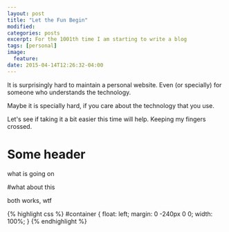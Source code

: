 ```yaml
---
layout: post
title: "Let the Fun Begin"
modified:
categories: posts
excerpt: For the 1001th time I am starting to write a blog
tags: [personal]
image:
  feature:
date: 2015-04-14T12:26:32-04:00
---
```




It is surprisingly hard to maintain a personal website. Even (or specially) for someone who understands the technology.

Maybe it is specially hard, if you care about the technology that you use.


Let's see if taking it a bit easier this time will help.
Keeping my fingers crossed.


Some header
===========

what is going on


#what about this

both works, wtf


{% highlight css %}
#container {
    float: left;
    margin: 0 -240px 0 0;
    width: 100%;
}
{% endhighlight %}
